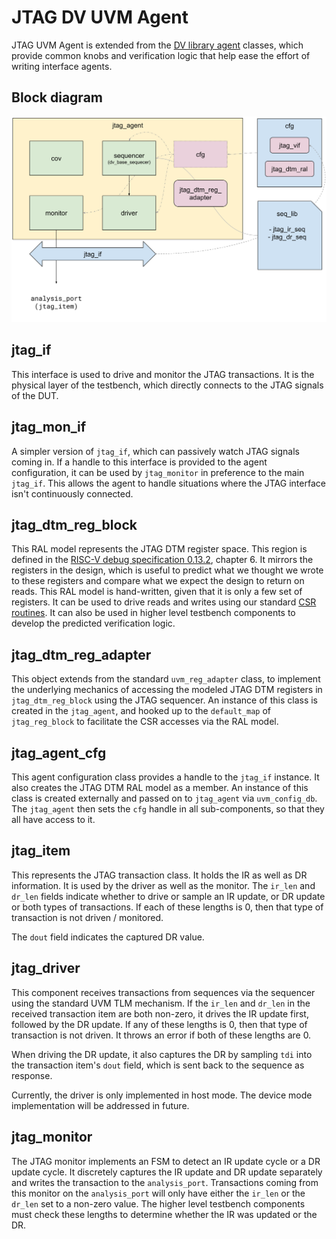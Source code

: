# JTAG DV UVM Agent

JTAG UVM Agent is extended from the
[DV library agent](../dv_lib/README.md) classes, which
provide common knobs and verification logic that help ease the effort of
writing interface agents.

## Block diagram

![jtag_agent](./doc/block_diagram.svg)

## jtag_if

This interface is used to drive and monitor the JTAG transactions. It is the
physical layer of the testbench, which directly connects to the JTAG signals
of the DUT.

## jtag_mon_if

A simpler version of `jtag_if`, which can passively watch JTAG signals coming
in. If a handle to this interface is provided to the agent configuration, it can
be used by `jtag_monitor` in preference to the main `jtag_if`. This allows the
agent to handle situations where the JTAG interface isn't continuously
connected.

## jtag_dtm_reg_block

This RAL model represents the JTAG DTM register space. This region is defined
in the
[RISC-V debug specification 0.13.2](https://github.com/riscv/riscv-debug-spec/raw/4e0bb0fc2d843473db2356623792c6b7603b94d4/riscv-debug-release.pdf),
chapter 6. It mirrors the registers in the design, which is useful to predict
what we thought we wrote to these registers and compare what we expect the
design to return on reads. This RAL model is hand-written, given that it is
only a few set of registers. It can be used to drive reads and writes using
our standard [CSR routines](../csr_utils/README.md). It
can also be used in higher level testbench components to develop the predicted
verification logic.

## jtag_dtm_reg_adapter

This object extends from the standard `uvm_reg_adapter` class, to implement the
underlying mechanics of accessing the modeled JTAG DTM registers in
`jtag_dtm_reg_block` using the JTAG sequencer. An instance of this class is
created in the `jtag_agent`, and hooked up to the `default_map` of
`jtag_reg_block` to facilitate the CSR accesses via the RAL model.

## jtag_agent_cfg

This agent configuration class provides a handle to the `jtag_if` instance.
It also creates the JTAG DTM RAL model as a member. An instance of this class
is created externally and passed on to `jtag_agent` via `uvm_config_db`. The
`jtag_agent` then sets the `cfg` handle in all sub-components, so that they all
have access to it.

## jtag_item

This represents the JTAG transaction class. It holds the IR as well as DR
information. It is used by the driver as well as the monitor. The
`ir_len` and `dr_len` fields indicate whether to drive or sample an IR update,
or DR update or both types of transactions. If each of these lengths
is 0, then that type of transaction is not driven / monitored.

The `dout` field indicates the captured DR value.

## jtag_driver

This component receives transactions from sequences via the sequencer using
the standard UVM TLM mechanism. If the `ir_len` and `dr_len` in the received
transaction item are both non-zero, it drives the IR update first, followed
by the DR update. If any of these lengths is 0, then that type of transaction
is not driven. It throws an error if both of these lengths are 0.

When driving the DR update, it also captures the DR by sampling `tdi` into the
transaction item's `dout` field, which is sent back to the sequence as
response.

Currently, the driver is only implemented in host mode. The device mode
implementation will be addressed in future.

## jtag_monitor

The JTAG monitor implements an FSM to detect an IR update cycle or a DR update
cycle. It discretely captures the IR update and DR update separately and writes
the transaction to the `analysis_port`. Transactions coming from this monitor
on the `analysis_port` will only have either the `ir_len` or the `dr_len` set
to a non-zero value. The higher level testbench components must check these
lengths to determine whether the IR was updated or the DR.

